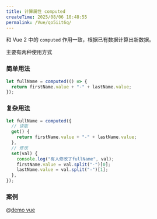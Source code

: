 ```yaml
---
title: 计算属性 computed
createTime: 2025/08/06 10:48:55
permalink: /Vue/qo5iit6q/
---
```


和 Vue 2 中的 `computed` 作用一致，根据已有数据计算出新数据。

主要有两种使用方式

### 简单用法

```js
let fullName = computed(() => {
  return firstName.value + "-" + lastName.value;
});
```

### 复杂用法

```js
let fullName = computed({
  // 读取
  get() {
    return firstName.value + "-" + lastName.value;
  },
  // 修改
  set(val) {
    console.log("有人修改了fullName", val);
    firstName.value = val.split("-")[0];
    lastName.value = val.split("-")[1];
  },
});
```

### 案例

@[demo vue](./demo/demo4.vue)
